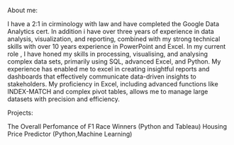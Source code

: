 
About me:

I have a 2:1 in cirminology with law and have completed the Google Data Analytics cert. In addition i have over three years of experience in data analysis, visualization, and reporting, combined with my strong technical skills with over 10 years experience in PowerPoint and Excel.
In my current role , I have honed my skills in processing, visualising, and analysing complex data sets, primarily using SQL, advanced Excel, and Python. My experience has enabled me to excel in creating insightful reports and dashboards that effectively communicate data-driven insights to stakeholders. My proficiency in Excel, including advanced functions like INDEX-MATCH and complex pivot tables, allows me to manage large datasets with precision and efficiency.

Projects:

The Overall Perfomance of F1 Race Winners (Python and Tableau)
Housing Price Predictor (Python,Machine Learning)


